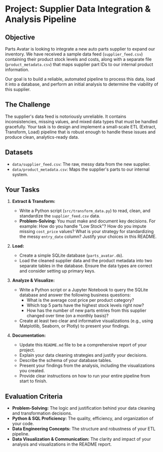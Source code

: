 
# Project: Supplier Data Integration & Analysis Pipeline

## Objective
Parts Avatar is looking to integrate a new auto parts supplier to expand our inventory. We have received a sample data feed (`supplier_feed.csv`) containing their product stock levels and costs, along with a separate file (`product_metadata.csv`) that maps supplier part IDs to our internal product information.

Our goal is to build a reliable, automated pipeline to process this data, load it into a database, and perform an initial analysis to determine the viability of this supplier.

## The Challenge
The supplier's data feed is notoriously unreliable. It contains inconsistencies, missing values, and mixed data types that must be handled gracefully. Your task is to design and implement a small-scale ETL (Extract, Transform, Load) pipeline that is robust enough to handle these issues and produce clean, analytics-ready data.

## Datasets
* `data/supplier_feed.csv`: The raw, messy data from the new supplier.
* `data/product_metadata.csv`: Maps the supplier's parts to our internal system.

## Your Tasks
1.  **Extract & Transform:**
    * Write a Python script (`src/transform_data.py`) to read, clean, and standardize the `supplier_feed.csv` data.
    * **Problem-Solving:** You must make and document key decisions. For example: How do you handle "Low Stock"? How do you impute missing `cost_price` values? What is your strategy for standardizing the messy `entry_date` column? Justify your choices in this README.

2.  **Load:**
    * Create a simple SQLite database (`parts_avatar.db`).
    * Load the cleaned supplier data and the product metadata into two separate tables in the database. Ensure the data types are correct and consider setting up primary keys.

3.  **Analyze & Visualize:**
    * Write a Python script or a Jupyter Notebook to query the SQLite database and answer the following business questions:
        * What is the average cost price per product category?
        * Which top 5 parts have the highest stock levels right now?
        * How has the number of new parts entries from this supplier changed over time (on a monthly basis)?
    * Create at least two clear and informative visualizations (e.g., using Matplotlib, Seaborn, or Plotly) to present your findings.

4.  **Documentation:**
    * Update this `README.md` file to be a comprehensive report of your project.
    * Explain your data cleaning strategies and justify your decisions.
    * Describe the schema of your database tables.
    * Present your findings from the analysis, including the visualizations you created.
    * Provide clear instructions on how to run your entire pipeline from start to finish.

## Evaluation Criteria
* **Problem-Solving:** The logic and justification behind your data cleaning and transformation decisions.
* **Python & SQL Proficiency:** The quality, efficiency, and organization of your code.
* **Data Engineering Concepts:** The structure and robustness of your ETL pipeline.
* **Data Visualization & Communication:** The clarity and impact of your analysis and visualizations in the README report.
